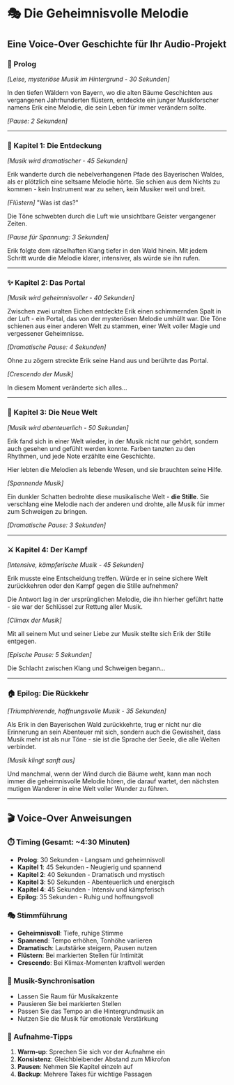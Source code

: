 # 🎭 Die Geheimnisvolle Melodie
## Eine Voice-Over Geschichte für Ihr Audio-Projekt

### 🎵 Prolog
*[Leise, mysteriöse Musik im Hintergrund - 30 Sekunden]*

In den tiefen Wäldern von Bayern, wo die alten Bäume Geschichten aus vergangenen Jahrhunderten flüstern, entdeckte ein junger Musikforscher namens Erik eine Melodie, die sein Leben für immer verändern sollte.

*[Pause: 2 Sekunden]*

---

### 🌲 Kapitel 1: Die Entdeckung
*[Musik wird dramatischer - 45 Sekunden]*

Erik wanderte durch die nebelverhangenen Pfade des Bayerischen Waldes, als er plötzlich eine seltsame Melodie hörte. Sie schien aus dem Nichts zu kommen - kein Instrument war zu sehen, kein Musiker weit und breit. 

*[Flüstern]* "Was ist das?" 

Die Töne schwebten durch die Luft wie unsichtbare Geister vergangener Zeiten.

*[Pause für Spannung: 3 Sekunden]*

Erik folgte dem rätselhaften Klang tiefer in den Wald hinein. Mit jedem Schritt wurde die Melodie klarer, intensiver, als würde sie ihn rufen.

---

### ✨ Kapitel 2: Das Portal
*[Musik wird geheimnisvoller - 40 Sekunden]*

Zwischen zwei uralten Eichen entdeckte Erik einen schimmernden Spalt in der Luft - ein Portal, das von der mysteriösen Melodie umhüllt war. Die Töne schienen aus einer anderen Welt zu stammen, einer Welt voller Magie und vergessener Geheimnisse.

*[Dramatische Pause: 4 Sekunden]*

Ohne zu zögern streckte Erik seine Hand aus und berührte das Portal. 

*[Crescendo der Musik]*

In diesem Moment veränderte sich alles...

---

### 🌟 Kapitel 3: Die Neue Welt
*[Musik wird abenteuerlich - 50 Sekunden]*

Erik fand sich in einer Welt wieder, in der Musik nicht nur gehört, sondern auch gesehen und gefühlt werden konnte. Farben tanzten zu den Rhythmen, und jede Note erzählte eine Geschichte. 

Hier lebten die Melodien als lebende Wesen, und sie brauchten seine Hilfe.

*[Spannende Musik]*

Ein dunkler Schatten bedrohte diese musikalische Welt - **die Stille**. Sie verschlang eine Melodie nach der anderen und drohte, alle Musik für immer zum Schweigen zu bringen.

*[Dramatische Pause: 3 Sekunden]*

---

### ⚔️ Kapitel 4: Der Kampf
*[Intensive, kämpferische Musik - 45 Sekunden]*

Erik musste eine Entscheidung treffen. Würde er in seine sichere Welt zurückkehren oder den Kampf gegen die Stille aufnehmen? 

Die Antwort lag in der ursprünglichen Melodie, die ihn hierher geführt hatte - sie war der Schlüssel zur Rettung aller Musik.

*[Climax der Musik]*

Mit all seinem Mut und seiner Liebe zur Musik stellte sich Erik der Stille entgegen. 

*[Epische Pause: 5 Sekunden]*

Die Schlacht zwischen Klang und Schweigen begann...

---

### 🏠 Epilog: Die Rückkehr
*[Triumphierende, hoffnungsvolle Musik - 35 Sekunden]*

Als Erik in den Bayerischen Wald zurückkehrte, trug er nicht nur die Erinnerung an sein Abenteuer mit sich, sondern auch die Gewissheit, dass Musik mehr ist als nur Töne - sie ist die Sprache der Seele, die alle Welten verbindet.

*[Musik klingt sanft aus]*

Und manchmal, wenn der Wind durch die Bäume weht, kann man noch immer die geheimnisvolle Melodie hören, die darauf wartet, den nächsten mutigen Wanderer in eine Welt voller Wunder zu führen.

---

## 🎬 Voice-Over Anweisungen

### ⏱️ Timing (Gesamt: ~4:30 Minuten)
- **Prolog**: 30 Sekunden - Langsam und geheimnisvoll
- **Kapitel 1**: 45 Sekunden - Neugierig und spannend  
- **Kapitel 2**: 40 Sekunden - Dramatisch und mystisch
- **Kapitel 3**: 50 Sekunden - Abenteuerlich und energisch
- **Kapitel 4**: 45 Sekunden - Intensiv und kämpferisch
- **Epilog**: 35 Sekunden - Ruhig und hoffnungsvoll

### 🎭 Stimmführung
- **Geheimnisvoll**: Tiefe, ruhige Stimme
- **Spannend**: Tempo erhöhen, Tonhöhe variieren
- **Dramatisch**: Lautstärke steigern, Pausen nutzen
- **Flüstern**: Bei markierten Stellen für Intimität
- **Crescendo**: Bei Klimax-Momenten kraftvoll werden

### 🎵 Musik-Synchronisation
- Lassen Sie Raum für Musikakzente
- Pausieren Sie bei markierten Stellen
- Passen Sie das Tempo an die Hintergrundmusik an
- Nutzen Sie die Musik für emotionale Verstärkung

### 📝 Aufnahme-Tipps
1. **Warm-up**: Sprechen Sie sich vor der Aufnahme ein
2. **Konsistenz**: Gleichbleibender Abstand zum Mikrofon
3. **Pausen**: Nehmen Sie Kapitel einzeln auf
4. **Backup**: Mehrere Takes für wichtige Passagen